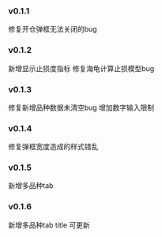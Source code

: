 ### v0.1.1
修复开仓弹框无法关闭的bug

### v0.1.2
新增显示止损度指标
修复海龟计算止损模型bug

### v0.1.3
修复新增品种数据未清空bug
增加数字输入限制

### v0.1.4
修复弹框宽度造成的样式错乱

### v0.1.5
新增多品种tab

### v0.1.6
新增多品种tab title 可更新